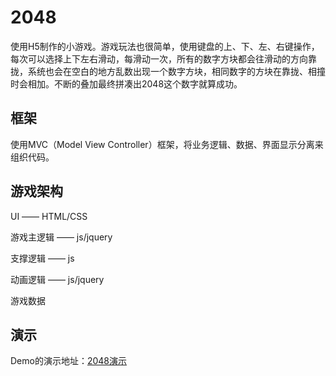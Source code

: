 # 2048
使用H5制作的小游戏。游戏玩法也很简单，使用键盘的上、下、左、右键操作，每次可以选择上下左右滑动，每滑动一次，所有的数字方块都会往滑动的方向靠拢，系统也会在空白的地方乱数出现一个数字方块，相同数字的方块在靠拢、相撞时会相加。不断的叠加最终拼凑出2048这个数字就算成功。

## 框架 ##
使用MVC（Model View Controller）框架，将业务逻辑、数据、界面显示分离来组织代码。

## 游戏架构 ##
UI —— HTML/CSS

游戏主逻辑 —— js/jquery

支撑逻辑 —— js

动画逻辑 —— js/jquery

游戏数据

## 演示 ##
Demo的演示地址：[2048演示](https://hyhang.github.io/2048/)